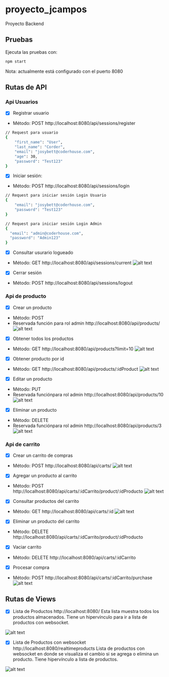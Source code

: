 # proyecto_jcampos
Proyecto Backend

## Pruebas
Ejecuta las pruebas con:
```sh
npm start
```
Nota: actualmente está configurado con el puerto 8080

## Rutas de API
### Api Usuarios
- [x] Registrar usuario
- Método: POST
http://localhost:8080/api/sessions/register
```sh
// Request para usuario
{
    "first_name": "User",
    "last_name": "Corder",
    "email": "josybett@coderhouse.com",
    "age": 30,
    "password": "Test123"
}
```

- [x] Iniciar sesión:
- Método: POST
http://localhost:8080/api/sessions/login

```sh
// Request para iniciar sesión Login Usuario
{
    "email": "josybett@coderhouse.com",
    "password": "Test123"
}
```

```sh
// Request para iniciar sesión Login Admin
{
  "email": "admin@coderhouse.com",
  "password": "Admin123"
}
```

- [x] Consultar usurario logueado
- Método: GET
http://localhost:8080/api/sessions/current
![alt text](src/images/postman/image-10.png)

- [x] Cerrar sesión
- Método: POST
http://localhost:8080/api/sessions/logout


### Api de producto
- [x] Crear un producto
- Método: POST
- Reservada función para rol admin
http://localhost:8080/api/products/
![alt text](src/images/postman/image-3.png)

- [x] Obtener todos los productos
- Método: GET
http://localhost:8080/api/products?limit=10
![alt text](src/images/postman/image-4.png)

- [x] Obtener producto por id
- Método: GET
http://localhost:8080/api/products/:idProduct
![alt text](src/images/postman/image-5.png)

- [x] Editar un producto
- Método: PUT
- Reservada funciónpara rol admin
http://localhost:8080/api/products/10
![alt text](src/images/postman/image-6.png)

- [x] Eliminar un producto
- Método: DELETE
- Reservada funciónpara rol admin
http://localhost:8080/api/products/3
![alt text](src/images/postman/image-7.png)

### Api de carrito
- [x] Crear un carrito de compras
- Método: POST
http://localhost:8080/api/carts/
![alt text](src/images/postman/image-2.png)

- [x] Agregar un producto al carrito
- Método: POST
http://localhost:8080/api/carts/:idCarrito/product/:idProducto
![alt text](src/images/postman/image.png)

- [x] Consultar productos del carrito
- Método: GET
http://localhost:8080/api/carts/:id
![alt text](src/images/postman/image-1.png)

- [x] Eliminar un producto del carrito
- Método: DELETE
http://localhost:8080/api/carts/:idCarrito/product/:idProducto

- [x] Vaciar carrito
- Método: DELETE
http://localhost:8080/api/carts/:idCarrito

- [x] Procesar compra
- Método: POST
http://localhost:8080/api/carts/:idCarrito/purchase
![alt text](src/images/postman/image-11.png)

## Rutas de Views
- [x] Lista de Productos
http://localhost:8080/
Esta lista muestra todos los productos almacenados. Tiene un hipervínculo para ir a lista de productos con websocket.

![alt text](src/images/postman/image-8.png)

- [x] Lista de Productos con websocket
http://localhost:8080/realtimeproducts
Lista de productos con websocket en donde se visualiza el cambio si se agrega o elimina un producto. Tiene hipervínculo a lista de productos.

![alt text](src/images/postman/image-9.png)